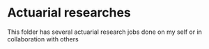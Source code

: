 # Actuarial researches
This folder has several actuarial research jobs done on my self or in collaboration with others
